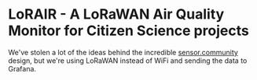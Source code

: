 # LoRAIR - A LoRaWAN Air Quality Monitor for Citizen Science projects

We've stolen a lot of the ideas behind the incredible [sensor.community](https://sensor.community/en/) design, but we're using LoRaWAN instead of WiFi and sending the data to Grafana.


